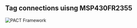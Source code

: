 ## Tag connections uisng MSP430FR2355

![PACT Framework](PACT\Figures\AX5043_MSP430_Connections.jpg)
